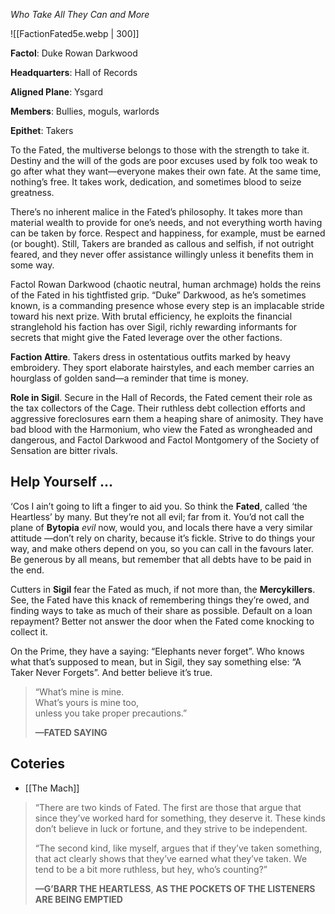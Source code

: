 *Who Take All They Can and More*

![[FactionFated5e.webp | 300]]

**Factol**: Duke Rowan Darkwood

**Headquarters**: Hall of Records

**Aligned Plane**: Ysgard

**Members**: Bullies, moguls, warlords

**Epithet**: Takers

To the Fated, the multiverse belongs to those with the strength to take it. Destiny and the will of the gods are poor excuses used by folk too weak to go after what they want—everyone makes their own fate. At the same time, nothing’s free. It takes work, dedication, and sometimes blood to seize greatness.

There’s no inherent malice in the Fated’s philosophy. It takes more than material wealth to provide for one’s needs, and not everything worth having can be taken by force. Respect and happiness, for example, must be earned (or bought). Still, Takers are branded as callous and selfish, if not outright feared, and they never offer assistance willingly unless it benefits them in some way.

Factol Rowan Darkwood (chaotic neutral, human archmage) holds the reins of the Fated in his tightfisted grip. “Duke” Darkwood, as he’s sometimes known, is a commanding presence whose every step is an implacable stride toward his next prize. With brutal efficiency, he exploits the financial stranglehold his faction has over Sigil, richly rewarding informants for secrets that might give the Fated leverage over the other factions.

**Faction Attire**. Takers dress in ostentatious outfits marked by heavy embroidery. They sport elaborate hairstyles, and each member carries an hourglass of golden sand—a reminder that time is money.

**Role in Sigil**. Secure in the Hall of Records, the Fated cement their role as the tax collectors of the Cage. Their ruthless debt collection efforts and aggressive foreclosures earn them a heaping share of animosity. They have bad blood with the Harmonium, who view the Fated as wrongheaded and dangerous, and Factol Darkwood and Factol Montgomery of the Society of Sensation are bitter rivals.

## Help Yourself ...

‘Cos I ain’t going to lift a finger to aid you. So think the **Fated**, called ‘the Heartless’ by many. But they’re not all evil; far from it. You’d not call the plane of **Bytopia** _evil_ now, would you, and locals there have a very similar attitude —don’t rely on charity, because it’s fickle. Strive to do things your way, and make others depend on you, so you can call in the favours later. Be generous by all means, but remember that all debts have to be paid in the end.

Cutters in **Sigil** fear the Fated as much, if not more than, the **Mercykillers**. See, the Fated have this knack of remembering things they’re owed, and finding ways to take as much of their share as possible. Default on a loan repayment? Better not answer the door when the Fated come knocking to collect it.

On the Prime, they have a saying: “Elephants never forget”. Who knows what that’s supposed to mean, but in Sigil, they say something else: “A Taker Never Forgets”. And better believe it’s true.

> “What’s mine is mine.  
> What’s yours is mine too,  
> unless you take proper precautions.”
> 
> ****—FATED SAYING****

## Coteries
- [[The Mach]]

> “There are two kinds of Fated. The first are those that argue that since they’ve worked hard for something, they deserve it. These kinds don’t believe in luck or fortune, and they strive to be independent.
> 
> “The second kind, like myself, argues that if they’ve taken something, that act clearly shows that they’ve earned what they’ve taken. We tend to be a bit more ruthless, but hey, who’s counting?”
> 
> **—**G’BARR THE HEARTLESS****, **AS THE POCKETS OF THE LISTENERS ARE BEING EMPTIED**